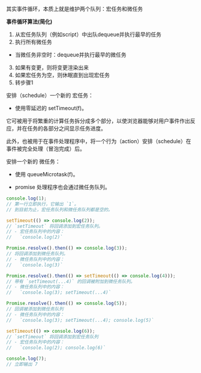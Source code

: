 其实事件循环，本质上就是维护两个队列：宏任务和微任务

**事件循环算法(简化)**

1. 从宏任务队列（例如script）中出队dequeue并执行最早的任务
2. 执行所有微任务
  - 当微任务非空时：dequeue并执行最早的微任务
3. 如果有变更，则将变更渲染出来
4. 如果宏任务为空，则休眠直到出现宏任务
5. 转步骤1

安排（schedule）一个新的 宏任务：

- 使用零延迟的 setTimeout(f)。

它可被用于将繁重的计算任务拆分成多个部分，以使浏览器能够对用户事件作出反应，并在任务的各部分之间显示任务进度。

此外，也被用于在事件处理程序中，将一个行为（action）安排（schedule）在事件被完全处理（冒泡完成）后。

安排一个新的 微任务：

- 使用 queueMicrotask(f)。

- promise 处理程序也会通过微任务队列。

```javascript
console.log(1);
// 第一行立即执行，它输出 `1`。
// 到目前为止，宏任务队列和微任务队列都是空的。

setTimeout(() => console.log(2));
// `setTimeout` 将回调添加到宏任务队列。
// - 宏任务队列中的内容：
//   `console.log(2)`

Promise.resolve().then(() => console.log(3));
// 将回调添加到微任务队列。
// - 微任务队列中的内容：
//   `console.log(3)`

Promise.resolve().then(() => setTimeout(() => console.log(4)));
// 带有 `setTimeout(...4)` 的回调被附加到微任务队列。
// - 微任务队列中的内容：
//   `console.log(3); setTimeout(...4)`

Promise.resolve().then(() => console.log(5));
// 回调被添加到微任务队列
// - 微任务队列中的内容：
//   `console.log(3); setTimeout(...4); console.log(5)`

setTimeout(() => console.log(6));
// `setTimeout` 将回调添加到宏任务队列
// - 宏任务队列中的内容：
//   `console.log(2); console.log(6)`

console.log(7);
// 立即输出 7
